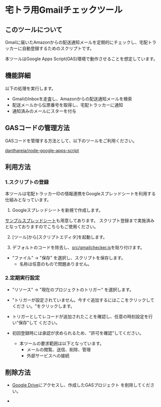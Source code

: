 宅トラ用Gmailチェックツール
=====

## このツールについて

Gmailに届いたAmazonからの配送通知メールを定期的にチェックし、宅配トラッカーに自動登録するためのスクリプトです。

本ツールはGoogle Apps Script(GAS)環境で動作させることを想定しています。

## 機能詳細

以下の処理を実行します。
- GmailのInboxを走査し、Amazonからの配送通知メールを検索
- 配送メールから伝票番号を取得し、宅配トラッカーに通知
- 通知済みのメールにスターを付与

## GASコードの管理方法

GASコードを管理する方法として、以下のツールをご利用ください。

[danthareja/node-google-apps-script](https://github.com/danthareja/node-google-apps-script)

## 利用方法

###  1.スクリプトの登録

本ツールは宅配トラッカーIDの情報連携をGoogleスプレッドシートを利用する仕組みとなっています。

1. Googleスプレッドシートを新規で作成します。

[サンプルスプレッドシート](https://docs.google.com/spreadsheets/d/1l2ZDZczCIgAW_f-GlMjMx8tPvMZRJez2YH0djJTsrl0/edit#gid=0)も用意してあります。
スクリプト登録まで実施済みとなっておりますのでこちらもご使用ください。

2. [ツール]から[スクリプトエディタ]を起動します。

3. デフォルトのコードを除去し、[src/gmailchecker.js](src/gmailcheker.js)を貼り付けます。

- "ファイル" -> "保存" を選択し、スクリプトを保存します。
	- 名称は任意のもので問題ありません。

### 2.定期実行設定

- "リソース" -> "現在のプロジェクトのトリガー" を選択します。

- "トリガーが設定されていません。今すぐ追加するにはここをクリックしてくださ
  い。"をクリックします。

- トリガーとしてレコードが追加されたことを確認し、任意の時刻設定を行い"保存"して
  ください。

- 初回登録時には承認が求められるため、"許可を確認"してください。
	- 本ツールの要求範囲は以下となっています。
		- メールの閲覧、送信、削除、管理
		- 外部サービスへの接続

## 削除方法

- [Google Drive](https://drive.google.com)にアクセスし、作成したGASプロジェクト
  を削除してください。


-
